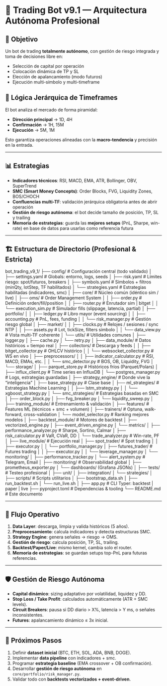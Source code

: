 # 🤖 Trading Bot v9.1 — Arquitectura Autónoma Profesional

## 🎯 Objetivo
Un bot de trading **totalmente autónomo**, con gestión de riesgo integrada y toma de decisiones libre en:
- Selección de capital por operación  
- Colocación dinámica de TP y SL  
- Elección de apalancamiento (modo futuros)  
- Ejecución multi-símbolo y multi-timeframe

## 🧠 Lógica Jerárquica de Timeframes
El bot analiza el mercado de forma piramidal:

- **Dirección principal** → 1D, 4H  
- **Confirmación** → 1H, 15M  
- **Ejecución** → 5M, 1M  

Esto garantiza operaciones alineadas con la **macro-tendencia** y precisión en la entrada.

---

## 📊 Estrategias
- **Indicadores técnicos**: RSI, MACD, EMA, ATR, Bollinger, OBV, SuperTrend  
- **SMC (Smart Money Concepts)**: Order Blocks, FVG, Liquidity Zones, BOS/CHOCH  
- **Confluencias multi-TF**: validación jerárquica obligatoria antes de abrir operación  
- **Gestión de riesgo autónoma**: el bot decide tamaño de posición, TP, SL y trailing  
- **Memoria de estrategias**: guarda las **mejores setups** (PnL, Sharpe, win-rate) en base de datos para usarlas como referencia futura

---

## 🏗️ Estructura de Directorio (Profesional & Estricta)

bot_trading_v9_1/
├── config/ # Configuración central (todo validado)
│ ├── settings.yaml # Globals: entorno, logs, seeds
│ ├── risk.yaml # Límites riesgo: spot/futuros, breakers
│ ├── symbols.yaml # Símbolos + filtros (minQty, lotStep, TF habilitados)
│ └── strategies.yaml # Estrategias habilitadas (indicadores, smc)
│
├── core/ # Núcleo común (idéntico sim / live)
│ ├── oms/ # Order Management System
│ │ ├── order.py # Definición orden/fill/position
│ │ ├── router.py # Enrutador sim | bitget
│ │ └── execution_sim.py # Simulador fills (slippage, latencia, partial)
│ ├── portfolio/
│ │ ├── ledger.py # Libro mayor (event sourcing)
│ │ ├── accounting.py # PnL, fees, funding
│ │ └── risk_manager.py # Gestión riesgo global
│ ├── market/
│ │ ├── clocks.py # Relojes / sesiones / sync NTP
│ │ ├── assets.py # Lot, tickSize, filters símbolo
│ │ └── data_view.py # Vista multi-TF coherente
│ └── utils/ # Utilidades comunes
│ ├── logger.py
│ ├── cache.py
│ └── retry.py
│
├── data_module/ # Datos históricos + tiempo real
│ ├── collectors/ # Descarga y feeds
│ │ ├── bitget_collector.py # OHLCV histórico
│ │ └── websocket_collector.py # WS en vivo
│ ├── preprocessors/
│ │ ├── indicator_calculator.py # RSI, MACD, EMAs, etc.
│ │ └── smc_detector.py # BOS, OB, Liquidity, FVG
│ └── storage/
│ ├── parquet_store.py # Históricos fríos (Parquet/Polars)
│ ├── influx_client.py # Time series en InfluxDB
│ └── postgres_manager.py # Logs, estrategias guardadas
│
├── strategy_engine/ # Donde vive la “inteligencia”
│ ├── base_strategy.py # Clase base
│ ├── ml_strategies/ # Estrategias Machine Learning
│ │ ├── lstm_strategy.py
│ │ └── xgboost_strategy.py
│ └── smc_strategies/ # Estrategias basadas en SMC
│ ├── order_block.py
│ ├── fvg_breaker.py
│ └── liquidity_sweep.py
│
├── training_module/ # Entrenamiento & validación
│ ├── features/ # Features ML (técnicos + smc + volumen)
│ ├── trainers/ # Optuna, walk-forward, cross-validation
│ └── model_selector.py # Ranking mejores modelos
│
├── backtest_module/ # Motores de backtest
│ ├── vectorized_engine.py
│ ├── event_driven_engine.py
│ └── metrics/
│ ├── performance_analyzer.py # Sharpe, Sortino, Calmar
│ ├── risk_calculator.py # VaR, CVaR, DD
│ └── trade_analyzer.py # Win-rate, PF
│
├── live_module/ # Ejecución real
│ ├── spot_trader/ # Spot trading
│ │ ├── executor.py
│ │ └── portfolio_manager.py
│ ├── futures_trader/ # Futures trading
│ │ ├── executor.py
│ │ └── leverage_manager.py
│ └── monitoring/
│ ├── performance_tracker.py
│ └── alert_system.py # Telegram, Email
│
├── monitoring/ # Observabilidad global
│ ├── prometheus_exporter.py
│ └── dashboards/ (Grafana JSONs)
│
├── tests/ # Testeo profesional
│ ├── unit/
│ ├── integration/
│ └── strategies/
│
├── scripts/ # Scripts utilitarios
│ ├── bootstrap_data.sh
│ ├── run_backtest.sh
│ └── run_live.sh
│
├── app.py # CLI Typer: backtest | paper | live
├── pyproject.toml # Dependencias & tooling
└── README.md # Este documento


---

## 🔄 Flujo Operativo

1. **Data Layer**: descarga, limpia y valida históricos (5 años).  
2. **Preprocesamiento**: calcula indicadores y detecta estructuras SMC.  
3. **Strategy Engine**: genera señales → riesgo → OMS.  
4. **Gestión de riesgo**: calcula posición, TP, SL, trailing.  
5. **Backtest/Paper/Live**: mismo kernel, cambia solo el router.  
6. **Memoria de estrategias**: se guardan setups top-PnL para futuras referencias.  

---

## 🛡️ Gestión de Riesgo Autónoma
- **Capital dinámico**: sizing adaptativo por volatilidad, liquidez y DD.  
- **Stop Loss / Take Profit**: calculados automáticamente (ATR + SMC levels).  
- **Circuit Breakers**: pausa si DD diario > X%, latencia > Y ms, o señales inconsistentes.  
- **Futures**: apalancamiento dinámico ≤ 3x inicial.  

---

## 🚀 Próximos Pasos
1. Definir **dataset inicial** (BTC, ETH, SOL, ADA, BNB, DOGE).  
2. Implementar **data pipeline** con indicadores + smc.  
3. Programar **estrategia baseline** (EMA crossover + OB confirmación).  
4. Desarrollar **gestión de riesgo autónoma** en `core/portfolio/risk_manager.py`.  
5. Validar todo con **backtests vectorizados + event-driven**.  
